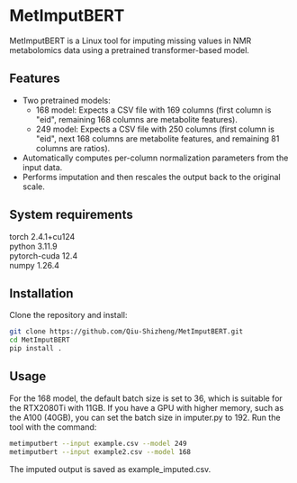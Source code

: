 # MetImputBERT

MetImputBERT is a Linux tool for imputing missing values in NMR metabolomics data using a pretrained transformer-based model.

## Features

- Two pretrained models:
  - 168 model: Expects a CSV file with 169 columns (first column is "eid", remaining 168 columns are metabolite features).
  - 249 model: Expects a CSV file with 250 columns (first column is "eid", next 168 columns are metabolite features, and remaining 81 columns are ratios).
- Automatically computes per-column normalization parameters from the input data.
- Performs imputation and then rescales the output back to the original scale.

## System requirements
torch 2.4.1+cu124  
python 3.11.9  
pytorch-cuda 12.4    
numpy 1.26.4

## Installation
Clone the repository and install:

```bash
git clone https://github.com/Qiu-Shizheng/MetImputBERT.git
cd MetImputBERT
pip install .
```
## Usage
For the 168 model, the default batch size is set to 36, which is suitable for the RTX2080Ti with 11GB. If you have a GPU with higher memory, such as the A100 (40GB), you can set the batch size in imputer.py to 192. Run the tool with the command:

```bash
metimputbert --input example.csv --model 249
metimputbert --input example2.csv --model 168
```
The imputed output is saved as example_imputed.csv.
